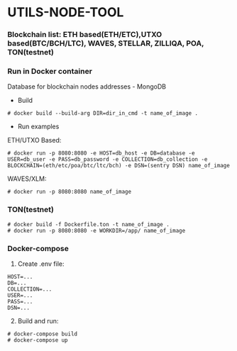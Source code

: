 # UTILS-NODE-TOOL

### Blockchain list: ETH based(ETH/ETC),UTXO based(BTC/BCH/LTC), WAVES, STELLAR, ZILLIQA, POA, TON(testnet)

### Run in Docker container

Database for blockchain nodes addresses - MongoDB 
 
 - Build
```
# docker build --build-arg DIR=dir_in_cmd -t name_of_image .
```
- Run examples

ETH/UTXO Based:
```
# docker run -p 8080:8080 -e HOST=db_host -e DB=database -e USER=db_user -e PASS=db_password -e COLLECTION=db_collection -e BLOCKCHAIN=(eth/etc/poa/btc/ltc/bch) -e DSN=(sentry DSN) name_of_image
```

WAVES/XLM:

```
# docker run -p 8080:8080 name_of_image
```

### TON(testnet)

```
# docker build -f Dockerfile.ton -t name_of_image .
# docker run -p 8080:8080 -e WORKDIR=/app/ name_of_image
```

### Docker-compose
1. Create .env file:
```
HOST=...
DB=...
COLLECTION=...
USER=...
PASS=...
DSN=...
```
2. Build and run:
```
# docker-compose build
# docker-compose up
```
